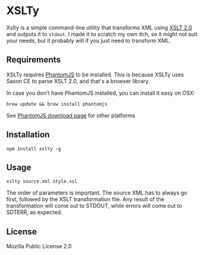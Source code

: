 # XSLTy

Xslty is a simple command-line utility that transforms XML using [XSLT 2.0](http://www.w3.org/TR/xslt20/) and outputs it to `stdout`. I made it to scratch my own itch, so it might not suit your needs, but it probably will if you just need to transform XML.

## Requirements

XSLTy requires [PhantomJS](http://phantomjs.org/) to be installed. This is because XSLTy uses Saxon CE to parse XSLT 2.0, and that's a browser library.

In case you don't have PhantomJS installed, you can install it easy on OSX:

```
brew update && brew install phantomjs
```

See [PhantomJS download page](http://phantomjs.org/download.html) for other platforms

## Installation

```
npm install xslty -g
```

## Usage

```
xslty source.xml style.xsl
```
The order of parameters is important. The source XML has to always go first, followed by the XSLT transformation file. Any result of the transformation will come out to STDOUT, while errors will come out to SDTERR, as expected.

## License

Mozilla Public License 2.0
